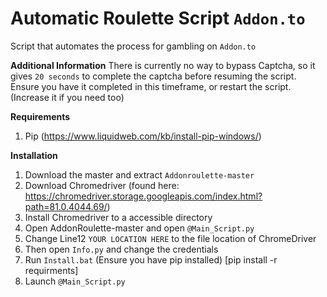 # Automatic Roulette Script `Addon.to`
Script that automates the process for gambling on `Addon.to`

**Additional Information**
There is currently no way to bypass Captcha, so it gives `20 seconds` to complete the captcha before resuming the script. Ensure you have it completed in this timeframe, or restart the script. (Increase it if you need too)

**Requirements**
1) Pip (https://www.liquidweb.com/kb/install-pip-windows/)

**Installation**
1) Download the master and extract `Addonroulette-master`
2) Download Chromedriver (found here: https://chromedriver.storage.googleapis.com/index.html?path=81.0.4044.69/)
3) Install Chromedriver to a accessible directory
4) Open AddonRoulette-master and open `@Main_Script.py`
5) Change Line12 `YOUR LOCATION HERE` to the file location of ChromeDriver
6) Then open `Info.py` and change the credentials
7) Run `Install.bat` (Ensure you have pip installed) [pip install -r requirments]
8) Launch `@Main_Script.py`
